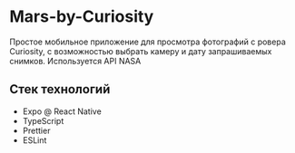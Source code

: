 # Mars-by-Curiosity

Простое  мобильное приложение для просмотра фотографий с ровера Curiosity, с возможностью выбрать камеру и дату запрашиваемых снимков.
Используется API NASA 

## Стек технологий
- Expo @ React Native
- TypeScript
- Prettier
- ESLint
